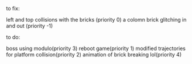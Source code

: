 to fix:

left and top collisions with the bricks (priority 0)
a colomn brick glitching in and out (priority -1)

to do:

boss using modulo(priority 3)
reboot game(priority 1)
modified trajectories for platform collision(priority 2)
animation of brick breaking lol(priority 4)

